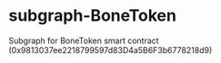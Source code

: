 # subgraph-BoneToken
Subgraph for BoneToken smart contract (0x9813037ee2218799597d83D4a5B6F3b6778218d9)
